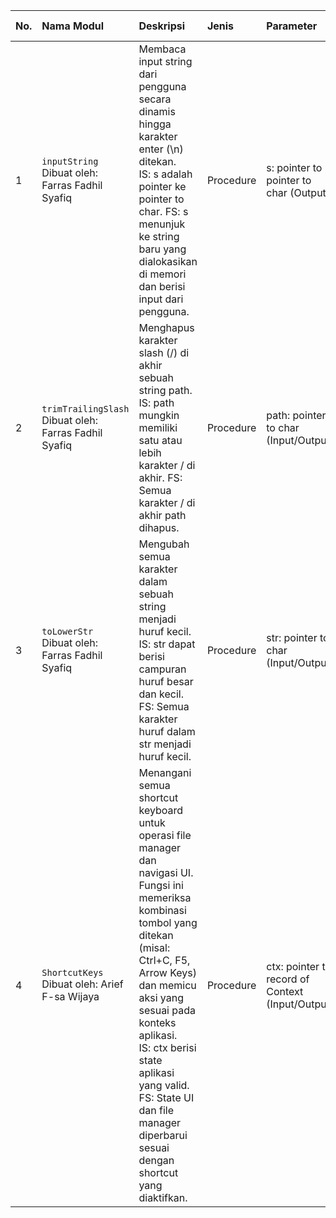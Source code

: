 <!-- <style> body{ font-family:"Times New Roman"; font-size: 11pt; color: black; margin: 0; } code, pre code{ font-family: "Courier New"; font-size:10pt; color: black; } table, tr, td, th{ border: 1pt solid black; } h3{ font-size:12pt; } </style> -->

| No. | Nama Modul                                                 | Deskripsi                                                                                                                                                                                                                                                                                                                                           | Jenis     | Parameter                                        | Kamus Data (Lokal)                                                                                                                                   |
| :-- | :--------------------------------------------------------- | :-------------------------------------------------------------------------------------------------------------------------------------------------------------------------------------------------------------------------------------------------------------------------------------------------------------------------------------------------- | :-------- | :----------------------------------------------- | :--------------------------------------------------------------------------------------------------------------------------------------------------- |
| 1   | `inputString` <br/>Dibuat oleh: Farras Fadhil Syafiq       | Membaca input string dari pengguna secara dinamis hingga karakter enter (\n) ditekan. <br/>IS: s adalah pointer ke pointer to char. FS: s menunjuk ke string baru yang dialokasikan di memori dan berisi input dari pengguna.                                                                                                                       | Procedure | s: pointer to pointer to char (Output)           | temp: pointer to char, c: char, i: integer                                                                                                           |
| 2   | `trimTrailingSlash` <br/>Dibuat oleh: Farras Fadhil Syafiq | Menghapus karakter slash (/) di akhir sebuah string path. <br/>IS: path mungkin memiliki satu atau lebih karakter / di akhir. FS: Semua karakter / di akhir path dihapus.                                                                                                                                                                           | Procedure | path: pointer to char (Input/Output)             | len: integer                                                                                                                                         |
| 3   | `toLowerStr` <br/>Dibuat oleh: Farras Fadhil Syafiq        | Mengubah semua karakter dalam sebuah string menjadi huruf kecil. <br/>IS: str dapat berisi campuran huruf besar dan kecil. FS: Semua karakter huruf dalam str menjadi huruf kecil.                                                                                                                                                                  | Procedure | str: pointer to char (Input/Output)              | i: integer                                                                                                                                           |
| 4   | `ShortcutKeys` <br/>Dibuat oleh: Arief F-sa Wijaya         | Menangani semua shortcut keyboard untuk operasi file manager dan navigasi UI. Fungsi ini memeriksa kombinasi tombol yang ditekan (misal: Ctrl+C, F5, Arrow Keys) dan memicu aksi yang sesuai pada konteks aplikasi. <br/>IS: ctx berisi state aplikasi yang valid. FS: State UI dan file manager diperbarui sesuai dengan shortcut yang diaktifkan. | Procedure | ctx: pointer to record of Context (Input/Output) | selectedItem: pointer to Item, name: pointer to char, dirPath: pointer to char, cursor: Tree, totalItems: integer, currentIndex: integer, item: Item |

